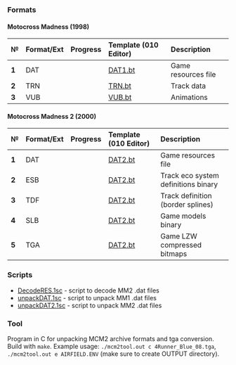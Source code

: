
### Formats
#### Motocross Madness (1998)

| № | Format/Ext | Progress   | Template (010 Editor) |  Description   |
| :-- | :------- | :-- | :-- | :-- | 
|  **1**  | DAT  |    | [DAT1.bt](https://github.com/AlexKimov/motocross-madness-file-formats/blob/master/templates/DAT1.bt) | Game resources file  |
|  **2**  | TRN  |    | [TRN.bt](https://github.com/AlexKimov/motocross-madness-file-formats/blob/master/templates/TRN.bt) | Track data  |
|  **3**  | VUB   |    | [VUB.bt](https://github.com/AlexKimov/motocross-madness-file-formats/blob/master/templates/VUB.bt) | Animations |

#### Motocross Madness 2 (2000)
| № | Format/Ext | Progress   | Template (010 Editor) |  Description   |
| :-- | :------- | :-- | :-- | :-- | 
|  **1**  |  DAT  |    | [DAT2.bt](https://github.com/AlexKimov/motocross-madness-file-formats/blob/master/templates/DAT2.bt) | Game resources file  |
|  **2**  |  ESB  |    | [DAT2.bt](./blob/master/templates/ESB.bt) | Track eco system definitions binary  |
|  **3**  |  TDF  |    | [DAT2.bt](./blob/master/templates/TDF.bt) | Track definition (border splines)  |
|  **4**  |  SLB  |    | [DAT2.bt](./blob/master/templates/SLB.bt) | Game models binary  |
|  **5**  |  TGA  |    | [DAT2.bt](./blob/master/templates/TGA2.bt) | Game LZW compressed bitmaps  |
### Scripts
* [DecodeRES.1sc](https://github.com/AlexKimov/motocross-madness-file-formats/blob/master/scripts/DecodeRES.1sc) - script to decode MM2 .dat files
* [unpackDAT.1sc](https://github.com/AlexKimov/motocross-madness-file-formats/blob/master/scripts/unpackDAT.1sc) - script to unpack MM1 .dat files
* [unpackDAT2.1sc](https://github.com/AlexKimov/motocross-madness-file-formats/blob/master/scripts/unpackDAT2.1sc) - script to unpack MM2 .dat files

### Tool
Program in C for unpacking MCM2 archive formats and tga conversion. Build with `make`. Example usage: `./mcm2tool.out c 4Runner_Blue_08.tga`, `./mcm2tool.out e AIRFIELD.ENV` (make sure to create OUTPUT directory).
